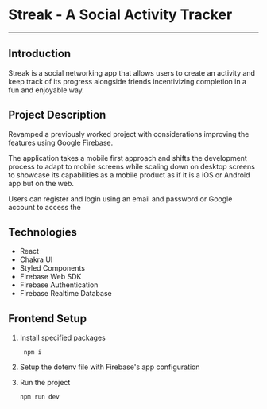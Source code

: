 # Streak - A Social Activity Tracker

***

## Introduction

Streak is a social networking app that allows users to create an activity and keep track of its progress alongside friends incentivizing completion in a fun and enjoyable way.

## Project Description

Revamped a previously worked project with considerations improving the features using Google Firebase. 

The application takes a mobile first approach and shifts the development process to adapt to mobile screens while scaling down on desktop screens to showcase its capabilities as a mobile product as if it is a iOS or Android app but on the web.

Users can register and login using an email and password or Google account to access the

## Technologies

- React
- Chakra UI
- Styled Components
- Firebase Web SDK
- Firebase Authentication
- Firebase Realtime Database

## Frontend Setup

1. Install specified packages

        npm i
  
2. Setup the dotenv file with Firebase's app configuration
  
3. Run the project

       npm run dev
  
